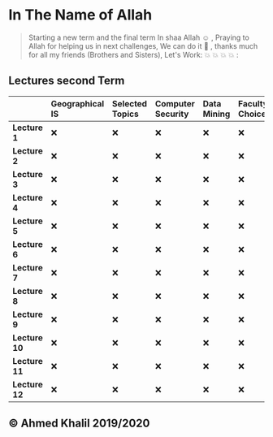 # In The Name of Allah 
> Starting a new term and the final term In shaa Allah :relaxed: , Praying to Allah for helping us in next challenges, We can do it :muscle: , thanks much for all my friends (Brothers and Sisters), Let's Work: :collision: :collision: :collision: :collision: :


## Lectures second Term

| |Geographical IS| Selected Topics| Computer Security |Data Mining|Faculty Choice |
|:--|:--|:--|:--|:--|:--|
|__Lecture 1__| :x: | :x: | :x: | :x: | :x: |
|__Lecture 2__| :x: | :x: | :x: | :x: | :x: |
|__Lecture 3__| :x: | :x: | :x: | :x: | :x: |
|__Lecture 4__| :x: | :x: | :x: | :x: | :x: |
|__Lecture 5__| :x: | :x: | :x: | :x: | :x: |
|__Lecture 6__| :x: | :x: | :x: | :x: | :x: |
|__Lecture 7__| :x: | :x: | :x: | :x: | :x: |
|__Lecture 8__| :x: | :x: | :x: | :x: | :x: |
|__Lecture 9__| :x: | :x: | :x: | :x: | :x: |
|__Lecture 10__| :x: | :x: | :x: | :x: | :x: |
|__Lecture 11__| :x: | :x: | :x: | :x: | :x: |
|__Lecture 12__| :x: | :x: | :x: | :x: | :x: |
## © Ahmed Khalil 2019/2020 